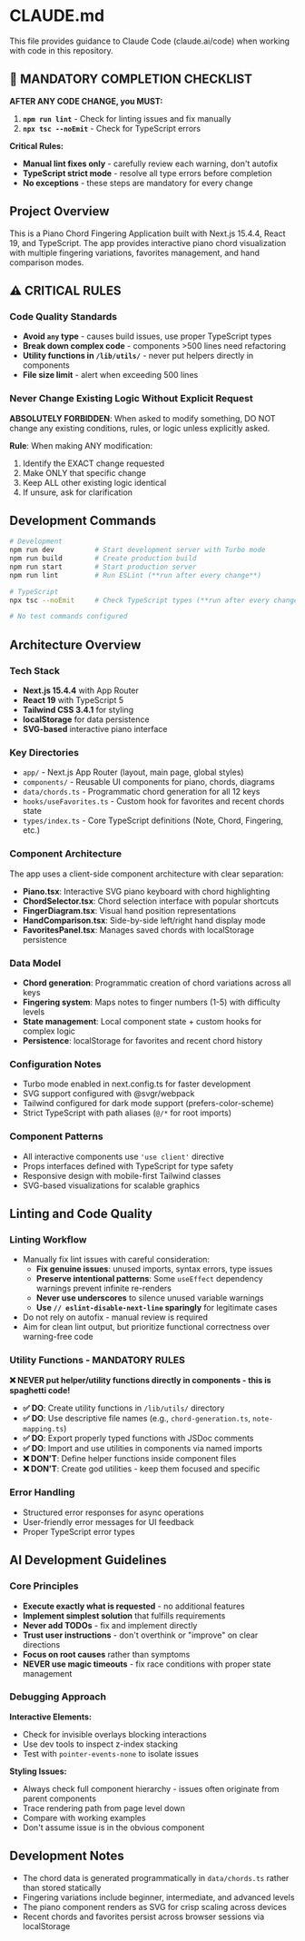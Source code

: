 # CLAUDE.md

This file provides guidance to Claude Code (claude.ai/code) when working with code in this repository.

## 📝 MANDATORY COMPLETION CHECKLIST

**AFTER ANY CODE CHANGE, you MUST:**

1. **`npm run lint`** - Check for linting issues and fix manually
2. **`npx tsc --noEmit`** - Check for TypeScript errors

**Critical Rules:**
- **Manual lint fixes only** - carefully review each warning, don't autofix
- **TypeScript strict mode** - resolve all type errors before completion
- **No exceptions** - these steps are mandatory for every change

## Project Overview

This is a Piano Chord Fingering Application built with Next.js 15.4.4, React 19, and TypeScript. The app provides interactive piano chord visualization with multiple fingering variations, favorites management, and hand comparison modes.

## ⚠️ CRITICAL RULES

### Code Quality Standards
- **Avoid `any` type** - causes build issues, use proper TypeScript types
- **Break down complex code** - components >500 lines need refactoring
- **Utility functions in `/lib/utils/`** - never put helpers directly in components
- **File size limit** - alert when exceeding 500 lines

### Never Change Existing Logic Without Explicit Request
**ABSOLUTELY FORBIDDEN**: When asked to modify something, DO NOT change any existing conditions, rules, or logic unless explicitly asked.

**Rule**: When making ANY modification:
1. Identify the EXACT change requested
2. Make ONLY that specific change  
3. Keep ALL other existing logic identical
4. If unsure, ask for clarification

## Development Commands

```bash
# Development
npm run dev          # Start development server with Turbo mode
npm run build        # Create production build
npm run start        # Start production server
npm run lint         # Run ESLint (**run after every change**)

# TypeScript
npx tsc --noEmit     # Check TypeScript types (**run after every change**)

# No test commands configured
```

## Architecture Overview

### Tech Stack
- **Next.js 15.4.4** with App Router
- **React 19** with TypeScript 5
- **Tailwind CSS 3.4.1** for styling
- **localStorage** for data persistence
- **SVG-based** interactive piano interface

### Key Directories
- `app/` - Next.js App Router (layout, main page, global styles)
- `components/` - Reusable UI components for piano, chords, diagrams
- `data/chords.ts` - Programmatic chord generation for all 12 keys
- `hooks/useFavorites.ts` - Custom hook for favorites and recent chords state
- `types/index.ts` - Core TypeScript definitions (Note, Chord, Fingering, etc.)

### Component Architecture
The app uses a client-side component architecture with clear separation:

- **Piano.tsx**: Interactive SVG piano keyboard with chord highlighting
- **ChordSelector.tsx**: Chord selection interface with popular shortcuts
- **FingerDiagram.tsx**: Visual hand position representations
- **HandComparison.tsx**: Side-by-side left/right hand display mode
- **FavoritesPanel.tsx**: Manages saved chords with localStorage persistence

### Data Model
- **Chord generation**: Programmatic creation of chord variations across all keys
- **Fingering system**: Maps notes to finger numbers (1-5) with difficulty levels
- **State management**: Local component state + custom hooks for complex logic
- **Persistence**: localStorage for favorites and recent chord history

### Configuration Notes
- Turbo mode enabled in next.config.ts for faster development
- SVG support configured with @svgr/webpack
- Tailwind configured for dark mode support (prefers-color-scheme)
- Strict TypeScript with path aliases (`@/*` for root imports)

### Component Patterns
- All interactive components use `'use client'` directive
- Props interfaces defined with TypeScript for type safety
- Responsive design with mobile-first Tailwind classes
- SVG-based visualizations for scalable graphics

## Linting and Code Quality

### Linting Workflow
- Manually fix lint issues with careful consideration:
  - **Fix genuine issues**: unused imports, syntax errors, type issues
  - **Preserve intentional patterns**: Some `useEffect` dependency warnings prevent infinite re-renders
  - **Never use underscores** to silence unused variable warnings
  - **Use `// eslint-disable-next-line` sparingly** for legitimate cases
- Do not rely on autofix - manual review is required
- Aim for clean lint output, but prioritize functional correctness over warning-free code

### Utility Functions - MANDATORY RULES
**❌ NEVER put helper/utility functions directly in components - this is spaghetti code!**
- **✅ DO**: Create utility functions in `/lib/utils/` directory
- **✅ DO**: Use descriptive file names (e.g., `chord-generation.ts`, `note-mapping.ts`)
- **✅ DO**: Export properly typed functions with JSDoc comments
- **✅ DO**: Import and use utilities in components via named imports
- **❌ DON'T**: Define helper functions inside component files
- **❌ DON'T**: Create god utilities - keep them focused and specific

### Error Handling
- Structured error responses for async operations
- User-friendly error messages for UI feedback
- Proper TypeScript error types

## AI Development Guidelines

### Core Principles
- **Execute exactly what is requested** - no additional features
- **Implement simplest solution** that fulfills requirements
- **Never add TODOs** - fix and implement directly
- **Trust user instructions** - don't overthink or "improve" on clear directions
- **Focus on root causes** rather than symptoms
- **NEVER use magic timeouts** - fix race conditions with proper state management

### Debugging Approach
**Interactive Elements:**
- Check for invisible overlays blocking interactions
- Use dev tools to inspect z-index stacking
- Test with `pointer-events-none` to isolate issues

**Styling Issues:**
- Always check full component hierarchy - issues often originate from parent components
- Trace rendering path from page level down
- Compare with working examples
- Don't assume issue is in the obvious component

## Development Notes

- The chord data is generated programmatically in `data/chords.ts` rather than stored statically
- Fingering variations include beginner, intermediate, and advanced levels
- The piano component renders as SVG for crisp scaling across devices
- Recent chords and favorites persist across browser sessions via localStorage